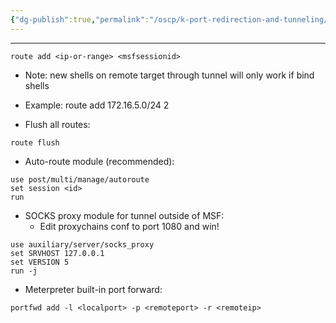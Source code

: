 ```yaml
---
{"dg-publish":true,"permalink":"/oscp/k-port-redirection-and-tunneling/5-meterpreter-port-forwarding/","updated":"2024-01-05T11:36:25.042+01:00"}
---
```


---------
```
route add <ip-or-range> <msfsessionid>
```
- Note: new shells on remote target through tunnel will only work if bind shells
- Example:
	route add 172.16.5.0/24 2

- Flush all routes:
```
route flush
```

- Auto-route module (recommended):
```
use post/multi/manage/autoroute
set session <id>
run
```

- SOCKS proxy module for tunnel outside of MSF:
	- Edit proxychains conf to port 1080 and win!
```
use auxiliary/server/socks_proxy
set SRVHOST 127.0.0.1
set VERSION 5
run -j
```

 - Meterpreter built-in port forward:
```
portfwd add -l <localport> -p <remoteport> -r <remoteip>
```
